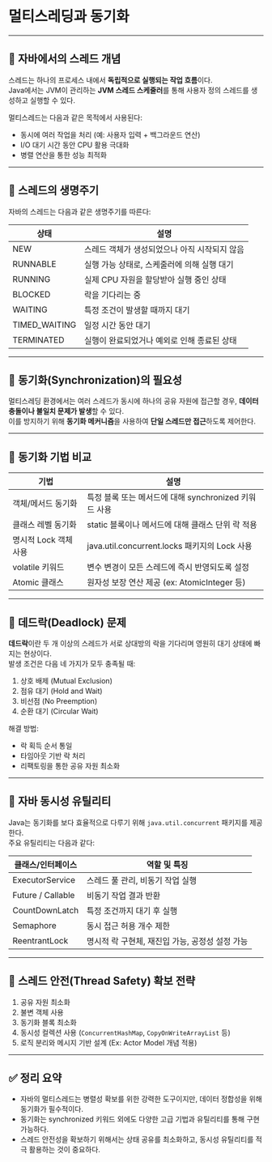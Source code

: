 # 멀티스레딩과 동기화

---

## 🔹 자바에서의 스레드 개념

스레드는 하나의 프로세스 내에서 **독립적으로 실행되는 작업 흐름**이다.  
Java에서는 JVM이 관리하는 **JVM 스레드 스케줄러**를 통해 사용자 정의 스레드를 생성하고 실행할 수 있다.

멀티스레드는 다음과 같은 목적에서 사용된다:

- 동시에 여러 작업을 처리 (예: 사용자 입력 + 백그라운드 연산)
- I/O 대기 시간 동안 CPU 활용 극대화
- 병렬 연산을 통한 성능 최적화

---

## 🔹 스레드의 생명주기

자바의 스레드는 다음과 같은 생명주기를 따른다:

| 상태          | 설명                                       |
|---------------|--------------------------------------------|
| NEW           | 스레드 객체가 생성되었으나 아직 시작되지 않음 |
| RUNNABLE      | 실행 가능 상태로, 스케줄러에 의해 실행 대기   |
| RUNNING       | 실제 CPU 자원을 할당받아 실행 중인 상태       |
| BLOCKED       | 락을 기다리는 중                           |
| WAITING       | 특정 조건이 발생할 때까지 대기              |
| TIMED_WAITING | 일정 시간 동안 대기                        |
| TERMINATED    | 실행이 완료되었거나 예외로 인해 종료된 상태   |

---

## 🔹 동기화(Synchronization)의 필요성

멀티스레딩 환경에서는 여러 스레드가 동시에 하나의 공유 자원에 접근할 경우, **데이터 충돌이나 불일치 문제가 발생**할 수 있다.  
이를 방지하기 위해 **동기화 메커니즘**을 사용하여 **단일 스레드만 접근**하도록 제어한다.

---

## 🔹 동기화 기법 비교

| 기법                      | 설명                                                  |
|---------------------------|-------------------------------------------------------|
| 객체/메서드 동기화        | 특정 블록 또는 메서드에 대해 synchronized 키워드 사용 |
| 클래스 레벨 동기화        | static 블록이나 메서드에 대해 클래스 단위 락 적용     |
| 명시적 Lock 객체 사용     | java.util.concurrent.locks 패키지의 Lock 사용         |
| volatile 키워드           | 변수 변경이 모든 스레드에 즉시 반영되도록 설정        |
| Atomic 클래스             | 원자성 보장 연산 제공 (ex: AtomicInteger 등)         |

---

## 🔹 데드락(Deadlock) 문제

**데드락**이란 두 개 이상의 스레드가 서로 상대방의 락을 기다리며 영원히 대기 상태에 빠지는 현상이다.  
발생 조건은 다음 네 가지가 모두 충족될 때:

1. 상호 배제 (Mutual Exclusion)
2. 점유 대기 (Hold and Wait)
3. 비선점 (No Preemption)
4. 순환 대기 (Circular Wait)

해결 방법:
- 락 획득 순서 통일
- 타임아웃 기반 락 처리
- 리팩토링을 통한 공유 자원 최소화

---

## 🔹 자바 동시성 유틸리티

Java는 동기화를 보다 효율적으로 다루기 위해 `java.util.concurrent` 패키지를 제공한다.  
주요 유틸리티는 다음과 같다:

| 클래스/인터페이스     | 역할 및 특징                                  |
|------------------------|-----------------------------------------------|
| ExecutorService        | 스레드 풀 관리, 비동기 작업 실행              |
| Future / Callable      | 비동기 작업 결과 반환                         |
| CountDownLatch         | 특정 조건까지 대기 후 실행                    |
| Semaphore              | 동시 접근 허용 개수 제한                      |
| ReentrantLock          | 명시적 락 구현체, 재진입 가능, 공정성 설정 가능 |

---

## 🔹 스레드 안전(Thread Safety) 확보 전략

1. 공유 자원 최소화
2. 불변 객체 사용
3. 동기화 블록 최소화
4. 동시성 컬렉션 사용 (`ConcurrentHashMap`, `CopyOnWriteArrayList` 등)
5. 로직 분리와 메시지 기반 설계 (Ex: Actor Model 개념 적용)

---

## ✅ 정리 요약

- 자바의 멀티스레드는 병렬성 확보를 위한 강력한 도구이지만, 데이터 정합성을 위해 동기화가 필수적이다.
- 동기화는 synchronized 키워드 외에도 다양한 고급 기법과 유틸리티를 통해 구현 가능하다.
- 스레드 안전성을 확보하기 위해서는 상태 공유를 최소화하고, 동시성 유틸리티를 적극 활용하는 것이 중요하다.

